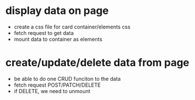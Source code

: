 # display data on page
- create a css file for card container/elements css
- fetch request to get data
- mount data to container as elements

# create/update/delete data from page
- be able to do one CRUD funciton to the data
- fetch request POST/PATCH/DELETE
- if DELETE, we need to unmount

